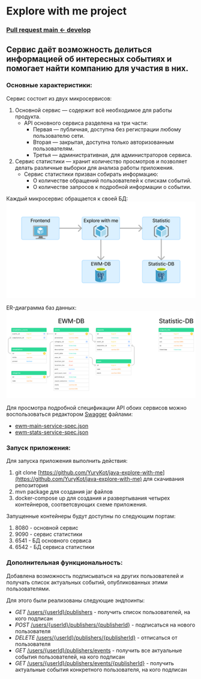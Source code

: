 # Explore with me project
### [Pull request main <- develop](https://github.com/YuryKot/java-explore-with-me/pull/1)
##  Сервис даёт возможность делиться информацией об интересных событиях и помогает найти компанию для участия в них.

### Основные характеристики:
Сервис состоит из двух микросервисов:
1. Основной сервис — содержит всё необходимое для работы продукта.
   * API основного сервиса разделена на три части:
      * Первая — публичная, доступна без регистрации любому пользователю сети. 
      * Вторая — закрытая, доступна только авторизованным пользователям. 
      * Третья — административная, для администраторов сервиса.
2. Сервис статистики — хранит количество просмотров и позволяет делать различные выборки для анализа работы приложения.
   * Сервис статистики призван собирать информацию:
     * О количестве обращений пользователей к спискам событий.
     * О количестве запросов к подробной информации о событии.
     
Каждый микросервис обращается к своей БД:
![arc.png](arc.png)

ER-диаграмма баз данных:
![er-diagram.png](er-diagram.png)

Для просмотра подробной спецификации API обоих сервисов можно воспользоваться редактором [Swagger](https://editor-next.swagger.io/) файлами:
* [ewm-main-service-spec.json](ewm-main-service-spec.json)
* [ewm-stats-service-spec.json](ewm-stats-service-spec.json)

### Запуск приложения:
Для запуска приложения выполнить действия:
1. git clone [https://github.com/YuryKot/java-explore-with-me](https://github.com/YuryKot/java-explore-with-me) для скачивания репозитория
2. mvn package для создания jar файлов
3. docker-compose up для создания и развертывания четырех контейнеров, соответсвующих схеме приложения.

Запущенные контейнеры будут доступны по следующим портам:
1. 8080 - основной сервис
2. 9090 - сервис статистики
3. 6541 - БД основного сервиса
4. 6542 - БД сервиса статистики

### Дополнительная функциональность:
Добавлена возможность подписываться на других пользователей и получать список актуальных событий, опубликованных этими пользователями.

Для этого были реализованы следующие эндпоинты:
* _GET_ [/users/{userId}/publishers](/users/{userId}/publishers) - получить список пользователей, на кого подписан
* _POST_ [/users/{userId}/publishers/{publisherId}](/users/{userId}/publishers/{publisherId}) - подписаться на нового пользователя
* _DELETE_ [/users/{userId}/publishers/{publisherId}](/users/{userId}/publishers/{publisherId}) - отписаться от пользователя
* _GET_ [/users/{userId}/publishers/events](/users/{userId}/publishers/events) - получить все актуальные события пользователей, на кого подписан
* _GET_ [/users/{userId}/publishers/events/{publisherId}](/users/{userId}/publishers/events/{publisherId}) - получить актуальные события конкретного пользователя, на кого подписан